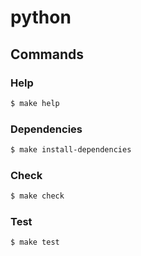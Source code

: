 # python

## Commands

### Help

```bash
$ make help
```

### Dependencies

```bash
$ make install-dependencies
```

### Check

```bash
$ make check
```

### Test

```bash
$ make test
```
